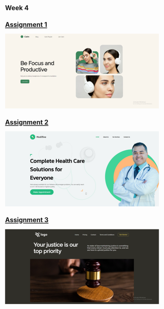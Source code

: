 ## Week 4

## [Assignment 1](./Assignment1/readme.md)
![Assignment1](./Assignment1/result.PNG)

## [Assignment 2](./Assignment2/readme.md)
![Assignment2](./Assignment2/result.PNG)

## [Assignment 3](./Assignment3/readme.md)
![Assignment3](./Assignment3/result.PNG)